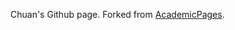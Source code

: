 Chuan's Github page.
Forked from [AcademicPages](https://github.com/academicpages/academicpages.github.io).
